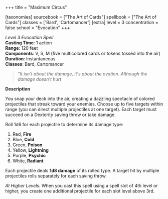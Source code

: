 +++
title = "Maximum Circus"

[taxonomies]
sourcebook = ["The Art of Cards"]
spellbook = ["The Art of Cards"]
classes = ['Bard', 'Cartomancer']
[extra]
level = 3
concentration = false
school = "Evocation"
+++

*Level 3 Evocation Spell*  
**Casting Time**: 1 action  
**Range**: 120 feet  
**Components**: V, S, M (five multicolored cards or tokens tossed into the air)  
**Duration**: Instantaneous  
**Classes**: Bard, Cartomancer  

> _"It isn't about the damage, it's about the ovation. Although the damage doesn't hurt_  

**Description**


You snap your deck into the air, creating a dazzling spectacle of colored projectiles that streak toward your enemies. Choose up to five targets within range (you can direct multiple projectiles at one target). Each target must succeed on a Dexterity saving throw or take damage.

Roll 1d6 for each projectile to determine its damage type:

1. Red, **Fire**
2. Blue, **Cold**
3. Green, **Poison**
4. Yellow, **Lightning**
5. Purple, **Psychic**
6. White, **Radiant**

Each projectile deals **1d8 damage** of its rolled type. A target hit by multiple projectiles rolls separately for each saving throw.

*At Higher Levels.* When you cast this spell using a spell slot of 4th level or higher, you create one additional projectile for each slot level above 3rd.